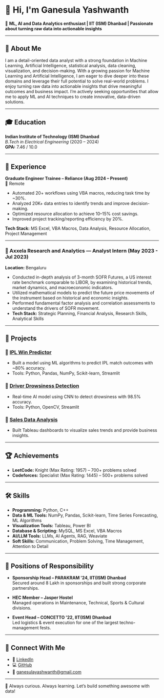 
# 👋 Hi, I'm Ganesula Yashwanth

🎯 **ML, AI and Data Analytics enthusiast | IIT (ISM) Dhanbad | Passionate about turning raw data into actionable insights**

---

## 💼 About Me

I am a detail-oriented data analyst with a strong foundation in Machine Learning, Artificial Intelligence, statistical analysis, data cleaning, visualization, and decision-making. With a growing passion for Machine Learning and Artificial Intelligence, I am eager to dive deeper into these domains and leverage their full potential to solve real-world problems. I enjoy turning raw data into actionable insights that drive meaningful outcomes and business impact. I’m actively seeking opportunities that allow me to apply ML and AI techniques to create innovative, data-driven solutions.

---

## 🎓 Education

**Indian Institute of Technology (ISM) Dhanbad**  
_B.Tech in Electrical Engineering_ (2020 – 2024)  
**GPA:** 7.46 / 10.0

---

## 💼 Experience

**Graduate Engineer Trainee – Reliance (Aug 2024 – Present)**  
📌 Remote

- Automated 20+ workflows using VBA macros, reducing task time by ~30%.
- Analyzed 20K+ data entries to identify trends and improve decision-making.
- Optimized resource allocation to achieve 10–15% cost savings.
- Improved project tracking/reporting efficiency by 20%.

**Tech Stack:** MS Excel, VBA Macros, Data Analysis, Resource Allocation, Project Management

---
### 💼 Axxela Research and Analytics — Analyst Intern (May 2023 - Jul 2023)
**Location:** Bengaluru  
- Conducted in-depth analysis of 3-month SOFR Futures, a US interest rate benchmark comparable to LIBOR, by examining historical trends, market dynamics, and macroeconomic indicators.
- Utilized mathematical models to predict the future price movements of the instrument based on historical and economic insights.
- Performed fundamental factor analysis and correlation assessments to understand the drivers of SOFR movement.
- **Tech Stack:** Strategic Planning, Financial Analysis, Research Skills, Analytical Skills

---


## 🧠 Projects

### 🔹 [IPL Win Predictor](https://github.com/yashwanth-ganesula/IPL_Win_Predictor)
- Built a model using ML algorithms to predict IPL match outcomes with ~80% accuracy.
- Tools: Python, Pandas, NumPy, Scikit-learn, Streamlit

### 🔹 [Driver Drowsiness Detection](https://github.com/yashwanth-ganesula/Drivers-Drowsiness-Detection)
- Real-time AI model using CNN to detect drowsiness with 98.5% accuracy.
- Tools: Python, OpenCV, Streamlit

### 🔹 [Sales Data Analysis](https://github.com/yashwanth-ganesula/Sales-Data-SQL)
- Built Tableau dashboards to visualize sales trends and provide business insights.

---

## 🏆 Achievements

- **LeetCode:** Knight (Max Rating: 1957) – 700+ problems solved  
- **Codeforces:** Specialist (Max Rating: 1445) – 500+ problems solved

---

## 🛠️ Skills

- **Programming:** Python, C++
- **Data & ML Tools:** NumPy, Pandas, Scikit-learn, Time Series Forecasting, ML Algorithms
- **Visualization Tools:** Tableau, Power BI
- **Database & Scripting:** MySQL, MS Excel, VBA Macros
- **AI/LLM Tools:** LLMs, AI Agents, RAG, Weaviate
- **Soft Skills:** Communication, Problem Solving, Time Management, Attention to Detail

---

## 📌 Positions of Responsibility

- **Sponsorship Head – PARAKRAM '24, IIT(ISM) Dhanbad**  
  Secured around 8 Lakh in sponsorships and built strong corporate partnerships.

- **HEC Member – Jasper Hostel**  
  Managed operations in Maintenance, Technical, Sports & Cultural divisions.

- **Event Head – CONCETTO '22, IIT(ISM) Dhanbad**  
  Led logistics & event execution for one of the largest techno-management fests.

---

## 🔗 Connect With Me

- 💼 [LinkedIn](https://www.linkedin.com/in/yashwanth-ganesula-786383201/)  
- 💻 [GitHub](https://github.com/yashwanth-ganesula)  
- 📧 ganesulayashwanth@gmail.com

---

🚀 Always curious. Always learning. Let’s build something awesome with data!
